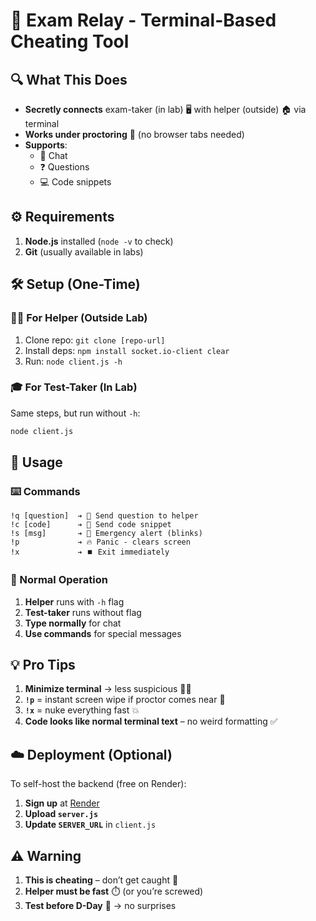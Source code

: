 # 📡 Exam Relay - Terminal-Based Cheating Tool  

## 🔍 What This Does  
- **Secretly connects** exam-taker (in lab) 🖥️ with helper (outside) 🏠 via terminal  
- **Works under proctoring** 👀 (no browser tabs needed)  
- **Supports**:  
  - 📝 Chat  
  - ❓ Questions  
  - 💻 Code snippets  

## ⚙️ Requirements  
1. **Node.js** installed (`node -v` to check)  
2. **Git** (usually available in labs)  

## 🛠️ Setup (One-Time)  

### 👨‍💻 For Helper (Outside Lab)  
1. Clone repo: `git clone [repo-url]`  
2. Install deps: `npm install socket.io-client clear`  
3. Run: `node client.js -h`  

### 🎓 For Test-Taker (In Lab)  
Same steps, but run without `-h`:  
```bash
node client.js
```  

## 🚀 Usage  

### ⌨️ Commands  
```
!q [question]  ➔ 📢 Send question to helper  
!c [code]      ➔ 💾 Send code snippet  
!s [msg]       ➔ 🚨 Emergency alert (blinks)  
!p             ➔ 🔥 Panic - clears screen  
!x             ➔ ⏹️ Exit immediately  
```  

### 🔄 Normal Operation  
1. **Helper** runs with `-h` flag  
2. **Test-taker** runs without flag  
3. **Type normally** for chat  
4. **Use commands** for special messages  

## 💡 Pro Tips  
1. **Minimize terminal** → less suspicious 🕵️‍♂️  
2. **`!p`** = instant screen wipe if proctor comes near 🚨  
3. **`!x`** = nuke everything fast 💥  
4. **Code looks like normal terminal text** – no weird formatting ✅  

## ☁️ Deployment (Optional)  
To self-host the backend (free on Render):  
1. **Sign up** at [Render](https://render.com)  
2. **Upload `server.js`**  
3. **Update `SERVER_URL`** in `client.js`  

## ⚠️ Warning  
1. **This is cheating** – don’t get caught 🚫  
2. **Helper must be fast** ⏱️ (or you’re screwed)  
3. **Test before D-Day** 🧪 → no surprises  